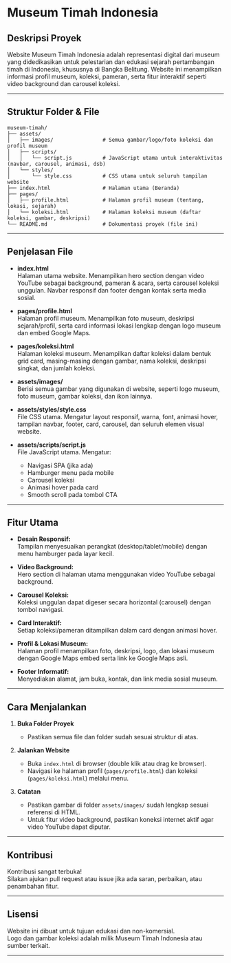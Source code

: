 # Museum Timah Indonesia

## Deskripsi Proyek
Website Museum Timah Indonesia adalah representasi digital dari museum yang didedikasikan untuk pelestarian dan edukasi sejarah pertambangan timah di Indonesia, khususnya di Bangka Belitung. Website ini menampilkan informasi profil museum, koleksi, pameran, serta fitur interaktif seperti video background dan carousel koleksi.

---

## Struktur Folder & File

```
museum-timah/
├── assets/
│   ├── images/                # Semua gambar/logo/foto koleksi dan profil museum
│   ├── scripts/
│   │   └── script.js          # JavaScript utama untuk interaktivitas (navbar, carousel, animasi, dsb)
│   └── styles/
│       └── style.css          # CSS utama untuk seluruh tampilan website
├── index.html                 # Halaman utama (Beranda)
├── pages/
│   ├── profile.html           # Halaman profil museum (tentang, lokasi, sejarah)
│   └── koleksi.html           # Halaman koleksi museum (daftar koleksi, gambar, deskripsi)
└── README.md                  # Dokumentasi proyek (file ini)
```

---

## Penjelasan File

- **index.html**  
  Halaman utama website. Menampilkan hero section dengan video YouTube sebagai background, pameran & acara, serta carousel koleksi unggulan. Navbar responsif dan footer dengan kontak serta media sosial.

- **pages/profile.html**  
  Halaman profil museum. Menampilkan foto museum, deskripsi sejarah/profil, serta card informasi lokasi lengkap dengan logo museum dan embed Google Maps.

- **pages/koleksi.html**  
  Halaman koleksi museum. Menampilkan daftar koleksi dalam bentuk grid card, masing-masing dengan gambar, nama koleksi, deskripsi singkat, dan jumlah koleksi.

- **assets/images/**  
  Berisi semua gambar yang digunakan di website, seperti logo museum, foto museum, gambar koleksi, dan ikon lainnya.

- **assets/styles/style.css**  
  File CSS utama. Mengatur layout responsif, warna, font, animasi hover, tampilan navbar, footer, card, carousel, dan seluruh elemen visual website.

- **assets/scripts/script.js**  
  File JavaScript utama. Mengatur:
  - Navigasi SPA (jika ada)
  - Hamburger menu pada mobile
  - Carousel koleksi
  - Animasi hover pada card
  - Smooth scroll pada tombol CTA

---

## Fitur Utama

- **Desain Responsif:**  
  Tampilan menyesuaikan perangkat (desktop/tablet/mobile) dengan menu hamburger pada layar kecil.

- **Video Background:**  
  Hero section di halaman utama menggunakan video YouTube sebagai background.

- **Carousel Koleksi:**  
  Koleksi unggulan dapat digeser secara horizontal (carousel) dengan tombol navigasi.

- **Card Interaktif:**  
  Setiap koleksi/pameran ditampilkan dalam card dengan animasi hover.

- **Profil & Lokasi Museum:**  
  Halaman profil menampilkan foto, deskripsi, logo, dan lokasi museum dengan Google Maps embed serta link ke Google Maps asli.

- **Footer Informatif:**  
  Menyediakan alamat, jam buka, kontak, dan link media sosial museum.

---

## Cara Menjalankan

1. **Buka Folder Proyek**
   - Pastikan semua file dan folder sudah sesuai struktur di atas.

2. **Jalankan Website**
   - Buka `index.html` di browser (double klik atau drag ke browser).
   - Navigasi ke halaman profil (`pages/profile.html`) dan koleksi (`pages/koleksi.html`) melalui menu.

3. **Catatan**
   - Pastikan gambar di folder `assets/images/` sudah lengkap sesuai referensi di HTML.
   - Untuk fitur video background, pastikan koneksi internet aktif agar video YouTube dapat diputar.

---

## Kontribusi

Kontribusi sangat terbuka!  
Silakan ajukan pull request atau issue jika ada saran, perbaikan, atau penambahan fitur.

---

## Lisensi

Website ini dibuat untuk tujuan edukasi dan non-komersial.  
Logo dan gambar koleksi adalah milik Museum Timah Indonesia atau sumber terkait.

---